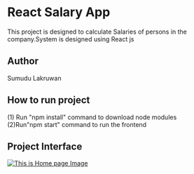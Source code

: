 # React Salary App

This project is designed to calculate Salaries of persons in the company.System is designed using React js

## Author

Sumudu Lakruwan

## How to run project

(1) Run "npm install" command to download node modules<br/>
(2)Run"npm start" command to run the frontend<br/>

## Project Interface

[![This is Home page Image](https://i.postimg.cc/3NnkcD62/localhost-3000.png)]()
